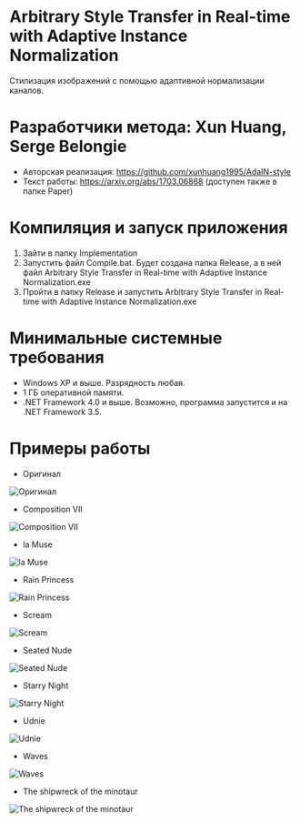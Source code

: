 # Arbitrary Style Transfer in Real-time with Adaptive Instance Normalization
Стилизация изображений с помощью адаптивной нормализации каналов.

# Разработчики метода: Xun Huang, Serge Belongie
* Авторская реализация: https://github.com/xunhuang1995/AdaIN-style
* Текст работы: https://arxiv.org/abs/1703.06868 (доступен также в папке Paper)

# Компиляция и запуск приложения
1. Зайти в папку Implementation
2. Запустить файл Compile.bat. Будет создана папка Release, а в ней файл Arbitrary Style Transfer in Real-time with Adaptive Instance Normalization.exe
3. Пройти в папку Release и запустить Arbitrary Style Transfer in Real-time with Adaptive Instance Normalization.exe

# Минимальные системные требования
* Windows XP и выше. Разрядность любая.
* 1 ГБ оперативной памяти.
* .NET Framework 4.0 и выше. Возможно, программа запустится и на .NET Framework 3.5.

# Примеры работы

* Оригинал

![Оригинал](https://github.com/ColorfulSoft/Demos/blob/master/Style%20Transfer/2017.%20Arbitrary%20Style%20Transfer%20in%20Real-time%20with%20Adaptive%20Instance%20Normalization/Examples/Content.jpg)

* Composition VII

![Composition VII](https://github.com/ColorfulSoft/Demos/blob/master/Style%20Transfer/2017.%20Arbitrary%20Style%20Transfer%20in%20Real-time%20with%20Adaptive%20Instance%20Normalization/Examples/Composition_VII_Tubingen.bmp)

* la Muse

![la Muse](https://github.com/ColorfulSoft/Demos/blob/master/Style%20Transfer/2017.%20Arbitrary%20Style%20Transfer%20in%20Real-time%20with%20Adaptive%20Instance%20Normalization/Examples/La_Muse_Tubingen.bmp)

* Rain Princess

![Rain Princess](https://github.com/ColorfulSoft/Demos/blob/master/Style%20Transfer/2017.%20Arbitrary%20Style%20Transfer%20in%20Real-time%20with%20Adaptive%20Instance%20Normalization/Examples/Rain_Princess_Tubingen.bmp)

* Scream

![Scream](https://github.com/ColorfulSoft/Demos/blob/master/Style%20Transfer/2017.%20Arbitrary%20Style%20Transfer%20in%20Real-time%20with%20Adaptive%20Instance%20Normalization/Examples/Scream_Tubingen.bmp)

* Seated Nude

![Seated Nude](https://github.com/ColorfulSoft/Demos/blob/master/Style%20Transfer/2017.%20Arbitrary%20Style%20Transfer%20in%20Real-time%20with%20Adaptive%20Instance%20Normalization/Examples/Seated_Nude_Tubingen.bmp)

* Starry Night

![Starry Night](https://github.com/ColorfulSoft/Demos/blob/master/Style%20Transfer/2017.%20Arbitrary%20Style%20Transfer%20in%20Real-time%20with%20Adaptive%20Instance%20Normalization/Examples/Starry_Tubingen.bmp)

* Udnie

![Udnie](https://github.com/ColorfulSoft/Demos/blob/master/Style%20Transfer/2017.%20Arbitrary%20Style%20Transfer%20in%20Real-time%20with%20Adaptive%20Instance%20Normalization/Examples/Udnie_Tubingen.bmp)

* Waves

![Waves](https://github.com/ColorfulSoft/Demos/blob/master/Style%20Transfer/2017.%20Arbitrary%20Style%20Transfer%20in%20Real-time%20with%20Adaptive%20Instance%20Normalization/Examples/Wave_Tubingen.bmp)

* The shipwreck of the minotaur

![The shipwreck of the minotaur](https://github.com/ColorfulSoft/Demos/blob/master/Style%20Transfer/2017.%20Arbitrary%20Style%20Transfer%20in%20Real-time%20with%20Adaptive%20Instance%20Normalization/Examples/Wreck_Tubingen.bmp)
